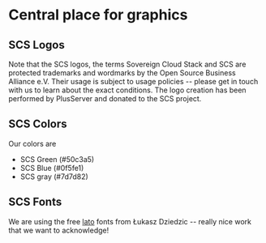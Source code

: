 # Central place for graphics

## SCS Logos
Note that the SCS logos, the terms Sovereign Cloud Stack and SCS are protected trademarks and wordmarks by the Open Source Business Alliance e.V.
Their usage is subject to usage policies -- please get in touch with us to learn about the exact conditions. The logo creation has been performed by PlusServer and donated to the SCS project.

## SCS Colors
Our colors are
* SCS Green (#50c3a5)
* SCS Blue (#0f5fe1)
* SCS gray (#7d7d82)

## SCS Fonts
We are using the free [lato](https://www.latofonts.com/) fonts from Łukasz Dziedzic -- really nice work that we want to acknowledge!
